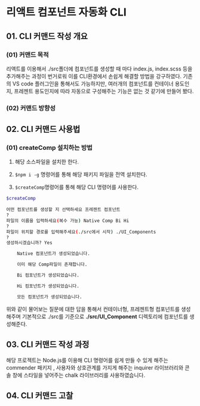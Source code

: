 
# 리액트 컴포넌트 자동화 CLI

## 01. CLI 커맨드 작성 개요

### (01) 커맨드 목적

 리액트를 이용해서 ./src폴더에 컴포넌트를 생성할 때 마다 index.js, index.scss 등을 추가해주는 과정이 번거로워 이를 CLI환경에서 손쉽게 해결할 방법을 강구하였다.
 기존의 VS code 플러그인을 통해서도 가능하지만, 여러개의 컴포넌트를 컨테이너 용도인지, 프레젠트 용도인지에 따라 자동으로 구성해주는 기능은 없는 것 같기에 만들어 봤다.

 ### (02) 커맨드 방향성


## 02. CLI 커맨드 사용법

### (01) createComp 설치하는 방법

01. 해당 소스파일을 설치한 한다.

02. ``` $npm i -g ``` 명령어를 통해 해당 패키지 파일을 전역 설치한다.

03. ``` $createComp ```명령어를 통해 해당 CLI 명령어를 사용한다.

```bash
$createComp
     
어떤 컴포넌트를 생성할 지 선택하세요 프레젠트 컴포넌트
? 
파일의 이름을 입력하세요(복수 가능) Native Comp Bi Hi
? 
파일이 위치할 경로를 입력해주세요(./src에서 시작) ./UI_Components
? 
생성하시겠습니까? Yes

    Native 컴포넌트가 생성되었습니다. 

    이미 해당 Comp파일이 존재합니다. 

    Bi 컴포넌트가 생성되었습니다. 

    Hi 컴포넌트가 생성되었습니다.

    모든 컴포넌트가 생성되었습니다. 
```

위와 같이 물어보는 질문에 대한 답을 통해서 컨테이너형, 프레젠트형 컴포넌트를 생성해주며 기본적으로 ./src를 기준으로 **./src/UI_Component** 디렉토리에 컴포넌트를 생성해준다. 

## 03. CLI 커맨드 작성 과정

 해당 프로젝트는 Node.js를 이용해 CLI 명령어를 쉽게 만들 수 있게 해주는 commender 패키지 , 사용자와 상호관계를 가지게 해주는 inquirer 라이브러리와 콘솔 창에 스타일을 넣어주는 chalk 라이브러리를 사용하였습니다.

## 04. CLI 커맨드 고찰
